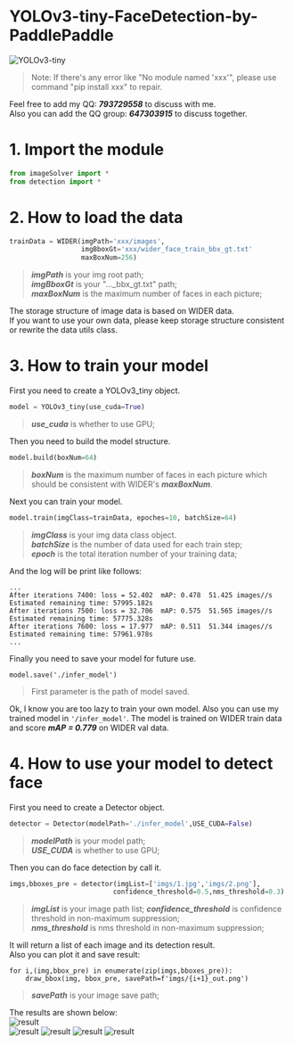 YOLOv3-tiny-FaceDetection-by-PaddlePaddle
===
![YOLOv3-tiny](https://github.com/wudejian789/YOLOv3-tiny-FaceDetection-by-PaddlePaddle/blob/master/YOLOv3-tiny.png)
>Note: If there's any error like "No module named 'xxx'", please use command "pip install xxx" to repair.   

Feel free to add my QQ: ***793729558*** to discuss with me.  
Also you can add the QQ group: ***647303915*** to discuss together.  

# 1. Import the module
```python
from imageSolver import *
from detection import *
```
# 2. How to load the data
```python
trainData = WIDER(imgPath='xxx/images',
                  imgBboxGt='xxx/wider_face_train_bbx_gt.txt'
                  maxBoxNum=256)
```
>***imgPath*** is your img root path;  
>***imgBboxGt*** is your "..._bbx_gt.txt" path;  
>***maxBoxNum*** is the maximum number of faces in each picture;  

The storage structure of image data is based on WIDER data.   
If you want to use your own data, please keep storage structure consistent or rewrite the data utils class.  
# 3. How to train your model
First you need to create a YOLOv3_tiny object.  
```python
model = YOLOv3_tiny(use_cuda=True)
``` 
>***use_cuda*** is whether to use GPU;  

Then you need to build the model structure.  
```python
model.build(boxNum=64)
```
>***boxNum*** is the maximum number of faces in each picture which should be consistent with WIDER's ***maxBoxNum***.    

Next you can train your model.  
```python
model.train(imgClass=trainData, epoches=10, batchSize=64)
```
>***imgClass*** is your img data class object.  
>***batchSize*** is the number of data used for each train step;  
>***epoch*** is the total iteration number of your training data;  

And the log will be print like follows:  
```
...
After iterations 7400: loss = 52.402  mAP: 0.478  51.425 images//s  Estimated remaining time: 57995.182s
After iterations 7500: loss = 32.706  mAP: 0.575  51.565 images//s  Estimated remaining time: 57775.328s
After iterations 7600: loss = 17.977  mAP: 0.511  51.344 images//s  Estimated remaining time: 57961.978s
...
```
Finally you need to save your model for future use.  
```
model.save('./infer_model')
```
>First parameter is the path of model saved.  

Ok, I know you are too lazy to train your own model. Also you can use my trained model in `'/infer_model'`.  The model is trained on WIDER train data and score ***mAP = 0.779*** on WIDER val data.  
# 4. How to use your model to detect face
First you need to create a Detector object.  
```python
detector = Detector(modelPath='./infer_model',USE_CUDA=False)
```
>***modelPath*** is your model path;  
>***USE_CUDA*** is whether to use GPU;  

Then you can do face detection by call it.  
```python
imgs,bboxes_pre = detector(imgList=['imgs/1.jpg','imgs/2.png'],
                          confidence_threshold=0.5,nms_threshold=0.3)
```
>***imgList*** is your image path list;
>***confidence_threshold***  is confidence threshold in non-maximum suppression;  
>***nms_threshold*** is nms threshold in non-maximum suppression;  

It will return a list of each image and its detection result.  
Also you can plot it and save result:  
```
for i,(img,bbox_pre) in enumerate(zip(imgs,bboxes_pre)):
    draw_bbox(img, bbox_pre, savePath=f'imgs/{i+1}_out.png')
``` 
>***savePath*** is your image save path;  

The results are shown below:  
![result](https://github.com/wudejian789/YOLOv3-tiny-FaceDetection-by-PaddlePaddle/blob/master/imgs/res1.png)  
![result](https://github.com/wudejian789/YOLOv3-tiny-FaceDetection-by-PaddlePaddle/blob/master/imgs/res2.png)
![result](https://github.com/wudejian789/YOLOv3-tiny-FaceDetection-by-PaddlePaddle/blob/master/imgs/res3.png)
![result](https://github.com/wudejian789/YOLOv3-tiny-FaceDetection-by-PaddlePaddle/blob/master/imgs/res4.png)
![result](https://github.com/wudejian789/YOLOv3-tiny-FaceDetection-by-PaddlePaddle/blob/master/imgs/res5.png)
